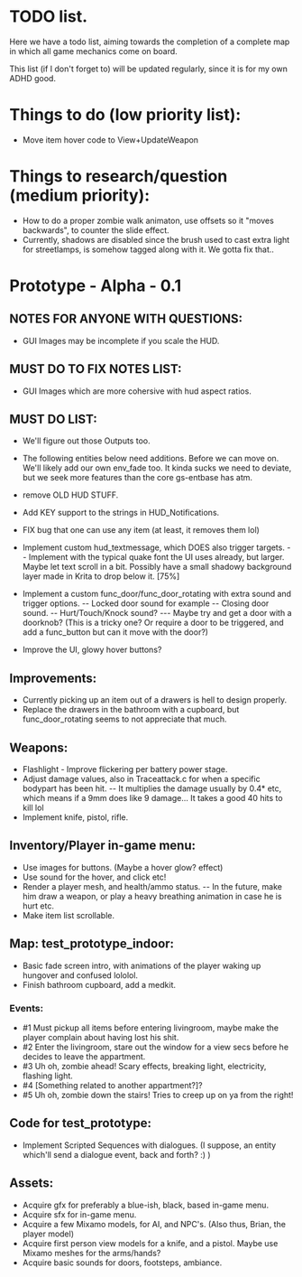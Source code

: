 # TODO list.
Here we have a todo list, aiming towards the completion of a complete map
in which all game mechanics come on board.

This list (if I don't forget to) will be updated regularly, since it is for
my own ADHD good.

# Things to do (low priority list):
- Move item hover code to View+UpdateWeapon

# Things to research/question (medium priority):
- How to do a proper zombie walk animaton, use offsets so it "moves backwards", to counter the slide effect.
- Currently, shadows are disabled since the brush used to cast extra light for streetlamps, is somehow tagged along with it.
  We gotta fix that..

# Prototype - Alpha - 0.1
## NOTES FOR ANYONE WITH QUESTIONS:
- GUI Images may be incomplete if you scale the HUD.

## MUST DO TO FIX NOTES LIST:
- GUI Images which are more cohersive with hud aspect ratios.

## MUST DO LIST:

- We'll figure out those Outputs too.

- The following entities below need additions. Before we can move on.
We'll likely add our own env_fade too. It kinda sucks we need to
deviate, but we seek more features than the core gs-entbase has atm.

- remove OLD HUD STUFF.

- Add KEY support to the strings in HUD_Notifications.

- FIX bug that one can use any item (at least, it removes them lol) 

- Implement custom hud_textmessage, which DOES also trigger targets.
  -- Implement with the typical quake font the UI uses already, but
     larger. Maybe let text scroll in a bit. Possibly have a small shadowy background layer made in Krita to drop below it.
  [75%]

- Implement a custom func_door/func_door_rotating with extra sound and trigger options.
  -- Locked door sound for example
  -- Closing door sound.
  -- Hurt/Touch/Knock sound?
  --- Maybe try and get a door with a doorknob? (This is a tricky one?
  Or require a door to be triggered, and add a func_button but can it move with the door?)

- Improve the UI, glowy hover buttons?

## Improvements:
- Currently picking up an item out of a drawers is hell to design properly.
- Replace the drawers in the bathroom with a cupboard, but func_door_rotating seems to not appreciate that much.

## Weapons:
- Flashlight - Improve flickering per battery power stage.
- Adjust damage values, also in Traceattack.c for when a specific bodypart has been hit.
    -- It multiplies the damage usually by 0.4* etc, which means if a 9mm does like 9 damage... It takes a good 40 hits to kill lol
- Implement knife, pistol, rifle.

## Inventory/Player in-game menu:
- Use images for buttons. (Maybe a hover glow? effect)
- Use sound for the hover, and click etc!
- Render a player mesh, and health/ammo status.
    -- In the future, make him draw a weapon, or play a heavy breathing animation in case he is hurt etc.
- Make item list scrollable.

## Map: test_prototype_indoor:
- Basic fade screen intro, with animations of the player waking up hungover and confused lololol.
- Finish bathroom cupboard, add a medkit.

### Events:
- #1 Must pickup all items before entering livingroom, maybe make the player complain about having lost his shit.
- #2 Enter the livingroom, stare out the window for a view secs before he decides to leave the appartment.
- #3 Uh oh, zombie ahead! Scary effects, breaking light, electricity, flashing light.
- #4 [Something related to another appartment?]?
- #5 Uh oh, zombie down the stairs! Tries to creep up on ya from the right!

## Code for test_prototype:
- Implement Scripted Sequences with dialogues. (I suppose, an entity which'll send a dialogue event, back and forth? :) )

## Assets:
- Acquire gfx for preferably a blue-ish, black, based in-game menu.
- Acquire sfx for in-game menu.
- Acquire a few Mixamo models, for AI, and NPC's. (Also thus, Brian, the player model)
- Acquire first person view models for a knife, and a pistol. Maybe use Mixamo meshes for the arms/hands?
- Acquire basic sounds for doors, footsteps, ambiance.
